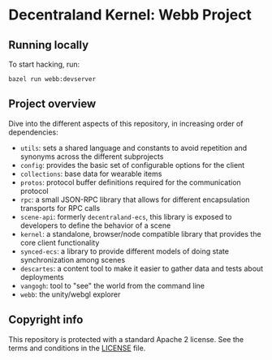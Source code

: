 # Decentraland Kernel: Webb Project

## Running locally

To start hacking, run:

    bazel run webb:devserver

## Project overview

Dive into the different aspects of this repository, in increasing order of dependencies:

* `utils`: sets a shared language and constants to avoid repetition and synonyms across the different subprojects
* `config`: provides the basic set of configurable options for the client
* `collections`: base data for wearable items
* `protos`: protocol buffer definitions required for the communication protocol
* `rpc`: a small JSON-RPC library that allows for different encapsulation transports for RPC calls
* `scene-api`: formerly `decentraland-ecs`, this library is exposed to developers to define the behavior of a scene
* `kernel`: a standalone, browser/node compatible library that provides the core client functionality
* `synced-ecs`: a library to provide different models of doing state synchronization among scenes
* `descartes`: a content tool to make it easier to gather data and tests about deployments
* `vangogh`: tool to "see" the world from the command line
* `webb`: the unity/webgl explorer

## Copyright info

This repository is protected with a standard Apache 2 license. See the terms and conditions in the [LICENSE](https://github.com/decentraland/client/blob/master/LICENSE) file.
